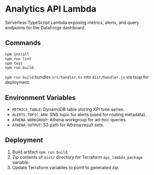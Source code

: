 # Analytics API Lambda

Serverless TypeScript Lambda exposing metrics, alerts, and query endpoints for the DataForge dashboard.

## Commands

```bash
npm install
npm run lint
npm test
npm run build
```

`npm run build` bundles `src/handler.ts` into `dist/handler.js` via tsup for deployment.

## Environment Variables

- `METRICS_TABLE`: DynamoDB table storing KPI time series.
- `ALERTS_TOPIC_ARN`: SNS topic for alerts (used for routing metadata).
- `ATHENA_WORKGROUP`: Athena workgroup for ad-hoc queries.
- `ATHENA_OUTPUT`: S3 path for Athena result sets.

## Deployment

1. Build artifact `npm run build`.
2. Zip contents of `dist/` directory for Terraform `api_lambda_package` variable.
3. Update Terraform variables to point to generated zip.
